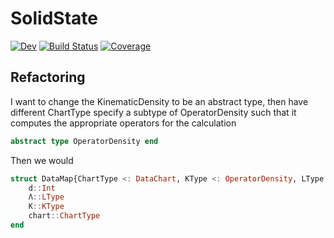 # SolidState

[![Dev](https://img.shields.io/badge/docs-dev-blue.svg)](https://smith-and.gitlab.io/SolidState/dev)
[![Build Status](https://gitlab.com/smith-and/SolidState/badges/master/pipeline.svg)](https://gitlab.com/smith-and/SolidState/pipelines)
[![Coverage](https://gitlab.com/smith-and/SolidState/badges/master/coverage.svg)](https://gitlab.com/smith-and/SolidState/commits/master)

## Refactoring

I want to change the KinematicDensity to be an abstract type, then have different ChartType specify a subtype of OperatorDensity such that it computes the appropriate operators for the calculation

```julia
abstract type OperatorDensity end
```

Then we would

```julia
struct DataMap{ChartType <: DataChart, KType <: OperatorDensity, LType <: AbstractArray}
    d::Int
    Λ::LType
    K::KType
    chart::ChartType
end
```
